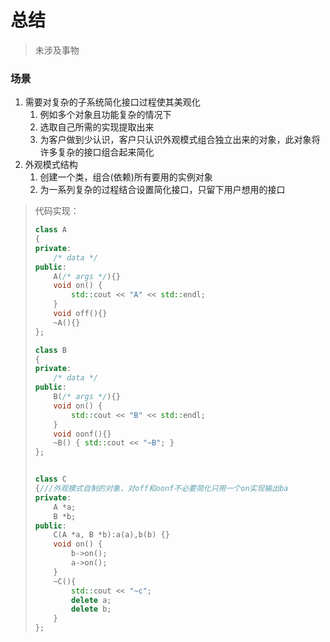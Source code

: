 # 总结

> 未涉及事物
>
> 

### 场景

1. 需要对复杂的子系统简化接口过程使其美观化
   1. 例如多个对象且功能复杂的情况下
   2. 选取自己所需的实现提取出来
   3. 为客户做到少认识，客户只认识外观模式组合独立出来的对象，此对象将许多复杂的接口组合起来简化
2. 外观模式结构
   1. 创建一个类，组合(依赖)所有要用的实例对象
   2. 为一系列复杂的过程结合设置简化接口，只留下用户想用的接口

> 代码实现：
>
> ```cpp
> class A
> {
> private:
>     /* data */
> public:
>     A(/* args */){}
>     void on() {
>         std::cout << "A" << std::endl;
>     }
>     void off(){}
>     ~A(){}
> };
> 
> class B
> {
> private:
>     /* data */
> public:
>     B(/* args */){}
>     void on() {
>         std::cout << "B" << std::endl;
>     }
>     void oonf(){}
>     ~B() { std::cout << "~B"; }
> };
> 
> 
> class C
> {///外观模式自制的对象，对off和oonf不必要简化只用一个on实现输出ba
> private:
>     A *a;
>     B *b;
> public:
>     C(A *a, B *b):a(a),b(b) {}
>     void on() {
>         b->on();
>         a->on();
>     }
>     ~C(){
>         std::cout << "~c";
>         delete a;
>         delete b;
>     }
> };
> ```
>
> 